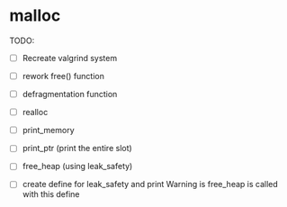 # malloc

TODO:


- [ ] Recreate valgrind system


- [ ] rework free() function
- [ ] defragmentation function
- [ ] realloc
- [ ] print_memory
- [ ] print_ptr (print the entire slot) 
- [ ] free_heap (using leak_safety)
- [ ] create define for leak_safety and print Warning is free_heap is called with this define